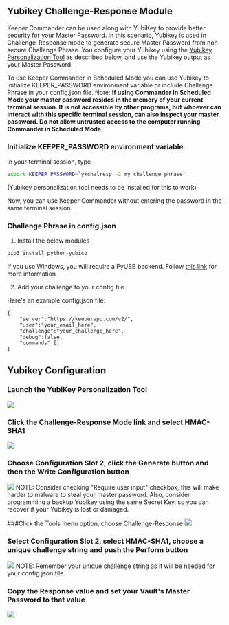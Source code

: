 Yubikey Challenge-Response Module
----

Keeper Commander can be used along with YubiKey to provide better security for your Master Password. In this scenario, Yubikey is used in Challenge-Response mode to generate secure Master Password from non secure Challenge Phrase. You configure your Yubikey using the [Yubikey Personalization Tool](https://www.yubico.com/support/downloads/) as described below, and use the Yubikey output as your Master Password.

To use Keeper Commander in Scheduled Mode you can use Yubikey to initialize KEEPER_PASSWORD environment variable or include Challenge Phrase in your config.json file.
Note: **If using Commander in Scheduled Mode your master password resides in the memory of your current terminal session. It is not accessible by other programs, but whoever can interact with this specific terminal session, can also inspect your master password. Do not allow untrusted access to the computer running Commander in Scheduled Mode**

### Initialize KEEPER_PASSWORD environment variable

In your terminal session, type

```bash
export KEEPER_PASSWORD=`ykchalresp -2 my challenge phrase`
```

(Yubikey personalization tool needs to be installed for this to work)

Now, you can use Keeper Commander without entering the password in the same terminal session. 


### Challenge Phrase in config.json

1) Install the below modules

```bash
pip3 install python-yubico
```

If you use Windows, you will require a PyUSB backend. Follow [this link](https://developers.yubico.com/python-yubico/)
for more information

2) Add your challenge to your config file

Here's an example config.json file:

```
{                                                                               
    "server":"https://keeperapp.com/v2/",
    "user":"your_email_here",
    "challenge":"your_challenge_here",
    "debug":false,
    "commands":[]
}
```


Yubikey Configuration
---

### Launch the YubiKey Personalization Tool
<img src="images/screen1.png">

### Click the Challenge-Response Mode link and select HMAC-SHA1 
<img src="images/screen2.png">

### Choose Configuration Slot 2, click the Generate button and then the Write Configuration button 
<img src="images/screen3.png">
NOTE: Consider checking "Require user input" checkbox, this will make harder to malware to steal your master password. Also, consider programming a backup Yubikey using the same Secret Key, so you can recover if your Yubikey is lost or damaged.

###Click the Tools menu option, choose Challenge-Response 
<img src="images/screen4.png">

### Select Configuration Slot 2, select HMAC-SHA1, choose a unique challenge string and push the Perform button
<img src="images/screen6.png">
NOTE: Remember your unique challenge string as it will be needed for your config.json file

### Copy the Response value and set your Vault's Master Password to that value
<img src="images/screen7.png">
